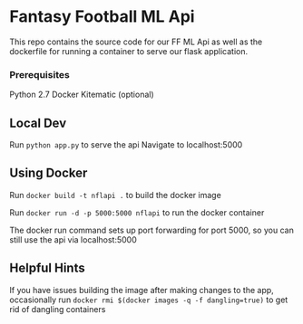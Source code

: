 # Fantasy Football ML Api

This repo contains the source code for our FF ML Api as well as the dockerfile for running a container to serve our flask application.

### Prerequisites

Python 2.7
Docker
Kitematic (optional)

## Local Dev

Run ```python app.py``` to serve the api
Navigate to localhost:5000

## Using Docker

Run ```docker build -t nflapi .``` to build the docker image

Run ```docker run -d -p 5000:5000 nflapi``` to run the docker container

The docker run command sets up port forwarding for port 5000, so you can still use the api via localhost:5000

## Helpful Hints

If you have issues building the image after making changes to the app, occasionally run ```docker rmi $(docker images -q -f dangling=true)``` to get rid of dangling containers
